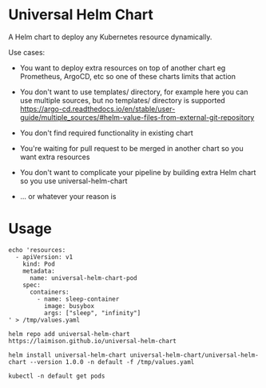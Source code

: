 # Universal Helm Chart

A Helm chart to deploy any Kubernetes resource dynamically.

Use cases:

* You want to deploy extra resources on top of another chart eg Prometheus, ArgoCD, etc so one of these charts limits that action

* You don't want to use templates/ directory, for example here you can use multiple sources, but no templates/ directory is supported https://argo-cd.readthedocs.io/en/stable/user-guide/multiple_sources/#helm-value-files-from-external-git-repository

* You don't find required functionality in existing chart

* You're waiting for pull request to be merged in another chart so you want extra resources

* You don't want to complicate your pipeline by building extra Helm chart so you use universal-helm-chart

* ... or whatever your reason is

# Usage

```
echo 'resources:
  - apiVersion: v1
    kind: Pod
    metadata:
      name: universal-helm-chart-pod
    spec:
      containers:
        - name: sleep-container
          image: busybox
          args: ["sleep", "infinity"]
' > /tmp/values.yaml

helm repo add universal-helm-chart https://laimison.github.io/universal-helm-chart

helm install universal-helm-chart universal-helm-chart/universal-helm-chart --version 1.0.0 -n default -f /tmp/values.yaml

kubectl -n default get pods
```